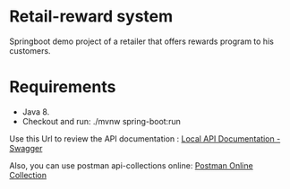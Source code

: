 # Retail-reward system
Springboot demo project of a retailer that offers rewards program to his customers.

Requirements
====

- Java 8.
- Checkout and run: ./mvnw spring-boot:run

Use this Url to review the API documentation : [Local API Documentation - Swagger](http://localhost:8080/swagger-ui.html)

Also, you can use postman api-collections online: [Postman Online Collection](https://www.postman.com/rafaelnegrette/workspace/reward-retail/collection/1152626-5830f4af-6228-4a64-85ae-e625ba646a60?ctx=documentation)

